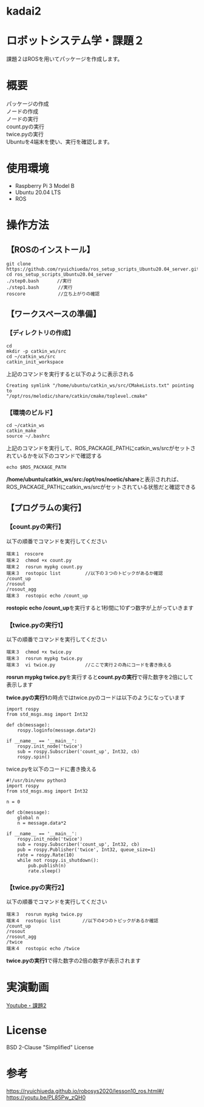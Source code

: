 # kadai2

# ロボットシステム学・課題２
課題２はROSを用いてパッケージを作成します。  

# 概要
パッケージの作成  
ノードの作成  
ノードの実行  
count.pyの実行  
twice.pyの実行  
Ubuntuを4端末を使い、実行を確認します。

# 使用環境
- Raspberry Pi 3 Model B  
- Ubuntu 20.04 LTS
- ROS  

# 操作方法
## 【ROSのインストール】
```
git clone https://github.com/ryuichiueda/ros_setup_scripts_Ubuntu20.04_server.git
cd ros_setup_scripts_Ubuntu20.04_server
./step0.bash　　　　//実行  
./step1.bash       //実行  　　
roscore            //立ち上がりの確認
```
## 【ワークスペースの準備】
### 【ディレクトリの作成】
```
cd
mkdir -p catkin_ws/src
cd ~/catkin_ws/src
catkin_init_workspace 
```

上記のコマンドを実行すると以下のように表示される

```
Creating symlink "/home/ubuntu/catkin_ws/src/CMakeLists.txt" pointing to 
"/opt/ros/melodic/share/catkin/cmake/toplevel.cmake"  
```

### 【環境のビルド】
```
cd ~/catkin_ws
catkin_make
source ~/.bashrc
```

上記のコマンドを実行して、ROS_PACKAGE_PATHにcatkin_ws/srcがセットされているかを以下のコマンドで確認する
```
echo $ROS_PACKAGE_PATH
```

**/home/ubuntu/catkin_ws/src:/opt/ros/noetic/share**と表示されれば、ROS_PACKAGE_PATHにcatkin_ws/srcがセットされている状態だと確認できる  

## 【プログラムの実行】
### 【count.pyの実行】
以下の順番でコマンドを実行してください
```
端末１　roscore
端末２  chmod +x count.py
端末２  rosrun mypkg count.py
端末３  rostopic list         //以下の３つのトピックがあるか確認
/count_up
/rosout
/rosout_agg
端末３  rostopic echo /count_up
```
**rostopic echo /count_up**を実行すると1秒間に10ずつ数字が上がっていきます

### 【twice.pyの実行1】
以下の順番でコマンドを実行してください
```
端末３  chmod +x twice.py
端末３  rosrun mypkg twice.py
端末３  vi twice.py           //ここで実行２の為にコードを書き換える
```
**rosrun mypkg twice.py**を実行すると**count.pyの実行**で得た数字を2倍にして表示します

**twice.pyの実行1**の時点ではtwice.pyのコードは以下のようになっています
```
import rospy
from std_msgs.msg import Int32

def cb(message):
    rospy.loginfo(message.data*2)

if __name__ == '__main__':
    rospy.init_node('twice')
    sub = rospy.Subscriber('count_up', Int32, cb)
    rospy.spin()
```

twice.pyを以下のコードに書き換える
```
#!/usr/bin/env python3
import rospy
from std_msgs.msg import Int32

n = 0

def cb(message):
    global n
    n = message.data*2

if __name__ == '__main__': 
    rospy.init_node('twice')
    sub = rospy.Subscriber('count_up', Int32, cb) 
    pub = rospy.Publisher('twice', Int32, queue_size=1) 
    rate = rospy.Rate(10)
    while not rospy.is_shutdown():
        pub.publish(n)
        rate.sleep()
```

### 【twice.pyの実行2】
以下の順番でコマンドを実行してください
```
端末３  rosrun mypkg twice.py
端末４  rostopic list        //以下の4つのトピックがあるか確認
/count_up
/rosout
/rosout_agg
/twice
端末４  rostopic echo /twice
```
**twice.pyの実行1**で得た数字の2倍の数字が表示されます


# 実演動画
[Youtube・課題2](https://youtu.be/CH7Q0QQwE90)

# License
BSD 2-Clause "Simplified" License

# 参考
https://ryuichiueda.github.io/robosys2020/lesson10_ros.html#/  
https://youtu.be/PL85Pw_zQH0

